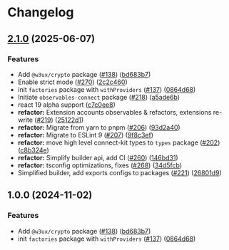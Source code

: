 # Changelog

## [2.1.0](https://github.com/w3ux/w3ux-library/compare/factories-source-v2.0.2...factories-source-v2.1.0) (2025-06-07)


### Features

* Add `@w3ux/crypto` package ([#138](https://github.com/w3ux/w3ux-library/issues/138)) ([bd683b7](https://github.com/w3ux/w3ux-library/commit/bd683b7a6ed149d2778274ddb92d5694ade2a5bc))
* Enable strict mode ([#270](https://github.com/w3ux/w3ux-library/issues/270)) ([2c2c460](https://github.com/w3ux/w3ux-library/commit/2c2c4603988fc13d986116311542adef65b9b583))
* init `factories` package with `withProviders` ([#137](https://github.com/w3ux/w3ux-library/issues/137)) ([0864d68](https://github.com/w3ux/w3ux-library/commit/0864d68f305208f9fa46537efd49a0245a8e9e4b))
* Initiate `observables-connect` package ([#218](https://github.com/w3ux/w3ux-library/issues/218)) ([a5ade6b](https://github.com/w3ux/w3ux-library/commit/a5ade6bf6238da2f3e31e67cb1668b28b70c0cca))
* react 19 alpha support ([c7c0ee8](https://github.com/w3ux/w3ux-library/commit/c7c0ee87ba9fbbde54ab581027a2e2189972a65d))
* **refactor:** Extension accounts observables & refactors, extensions re-write ([#219](https://github.com/w3ux/w3ux-library/issues/219)) ([25122d1](https://github.com/w3ux/w3ux-library/commit/25122d19e830961d6210f06ab169f02ef8200120))
* **refactor:** Migrate from yarn to pnpm ([#206](https://github.com/w3ux/w3ux-library/issues/206)) ([93d2a40](https://github.com/w3ux/w3ux-library/commit/93d2a40cc0c455936022ef6a89bc18999d7928e5))
* **refactor:** Migrate to ESLint 9 ([#207](https://github.com/w3ux/w3ux-library/issues/207)) ([9f8c3ef](https://github.com/w3ux/w3ux-library/commit/9f8c3ef4c5a3ff23c5ad7d5885fd0dad0ee75c7b))
* **refactor:** move high level connect-kit types to `types` package ([#202](https://github.com/w3ux/w3ux-library/issues/202)) ([c8b324e](https://github.com/w3ux/w3ux-library/commit/c8b324ea6671e3ae842719bdbd74b1703cdf09a1))
* **refactor:** Simplify builder api, add CI ([#260](https://github.com/w3ux/w3ux-library/issues/260)) ([146bd31](https://github.com/w3ux/w3ux-library/commit/146bd313b23711d08c5af92dd63ec615e937b050))
* **refactor:** tsconfig optimizations, fixes ([#268](https://github.com/w3ux/w3ux-library/issues/268)) ([34d5fcb](https://github.com/w3ux/w3ux-library/commit/34d5fcbadc461295fd8642f70fc0d4a3aaa43c25))
* Simplified builder, add exports configs to packages ([#221](https://github.com/w3ux/w3ux-library/issues/221)) ([26801d9](https://github.com/w3ux/w3ux-library/commit/26801d94abe6524efc053085b89f6a359ec6316b))

## 1.0.0 (2024-11-02)


### Features

* Add `@w3ux/crypto` package ([#138](https://github.com/w3ux/w3ux-library/issues/138)) ([bd683b7](https://github.com/w3ux/w3ux-library/commit/bd683b7a6ed149d2778274ddb92d5694ade2a5bc))
* init `factories` package with `withProviders` ([#137](https://github.com/w3ux/w3ux-library/issues/137)) ([0864d68](https://github.com/w3ux/w3ux-library/commit/0864d68f305208f9fa46537efd49a0245a8e9e4b))
